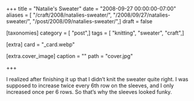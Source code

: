 +++
title = "Natalie's Sweater"
date = "2008-09-27 00:00:00-07:00"
aliases = [ "/craft/2008/natalies-sweater/", "/2008/09/27/natalies-sweater/", "/post/2008/09/natalies-sweater/",]
draft = false

[taxonomies]
category = [ "post",]
tags = [ "knitting", "sweater", "craft",]

[extra]
card = "_card.webp"

[extra.cover_image]
caption = ""
path = "cover.jpg"

+++

I realized after finishing it up that I didn’t knit the sweater quite right. I was supposed to increase twice every 6th row on the sleeves, and I only increased once per 6 rows. So that’s why the sleeves looked funky.